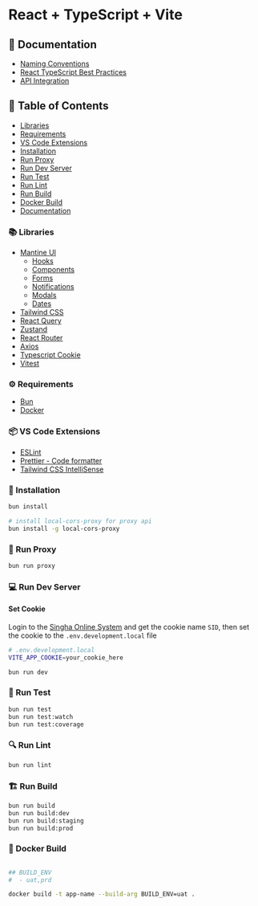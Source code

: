 # React + TypeScript + Vite

## 📝 Documentation

- [Naming Conventions](./docs/naming-conventions.md)
- [React TypeScript Best Practices](./docs/react-typescript-best-practices.md)
- [API Integration](./docs/api-integration.md)

## 📑 Table of Contents

- [Libraries](#-libraries)
- [Requirements](#-requirements)
- [VS Code Extensions](#-vs-code-extensions)
- [Installation](#-installation)
- [Run Proxy](#-run-proxy)
- [Run Dev Server](#-run-dev-server)
- [Run Test](#-run-test)
- [Run Lint](#-run-lint)
- [Run Build](#-run-build)
- [Docker Build](#-docker-build)
- [Documentation](#-documentation)

### 📚 Libraries

- [Mantine UI](https://mantine.dev/)
  - [Hooks](https://mantine.dev/hooks/package/)
  - [Components](https://mantine.dev/core/package/)
  - [Forms](https://mantine.dev/form/package/)
  - [Notifications](https://mantine.dev/x/notifications/)
  - [Modals](https://mantine.dev/x/modals/)
  - [Dates](https://mantine.dev/dates/getting-started/)
- [Tailwind CSS](https://tailwindcss.com/)
- [React Query](https://tanstack.com/query/latest)
- [Zustand](https://zustand-demo.pmnd.rs/)
- [React Router](https://reactrouter.com/)
- [Axios](https://axios-http.com/)
- [Typescript Cookie](https://github.com/js-cookie/js.cookie)
- [Vitest](https://vitest.dev/)

### ⚙️ Requirements

- [Bun](https://bun.sh/)
- [Docker](https://www.docker.com/)

### 📦 VS Code Extensions

- [ESLint](https://marketplace.visualstudio.com/items?itemName=dbaeumer.vscode-eslint)
- [Prettier - Code formatter](https://marketplace.visualstudio.com/items?itemName=esbenp.prettier-vscode)
- [Tailwind CSS IntelliSense](https://marketplace.visualstudio.com/items?itemName=bradlc.vscode-tailwindcss)

### 🚀 Installation

```sh
bun install

# install local-cors-proxy for proxy api
bun install -g local-cors-proxy
```

### 🔄 Run Proxy

```sh
bun run proxy
```

### 💻 Run Dev Server

#### Set Cookie

Login to the [Singha Online System](https://sol-backoffice-uat.sbpds-dev.com) and get the cookie name `SID`, then set the cookie to the `.env.development.local` file

```sh
# .env.development.local
VITE_APP_COOKIE=your_cookie_here
```

```sh
bun run dev
```

### 🧪 Run Test

```sh
bun run test
bun run test:watch
bun run test:coverage
```

### 🔍 Run Lint

```sh
bun run lint
```

### 🏗️ Run Build

```sh
bun run build
bun run build:dev
bun run build:staging
bun run build:prod
```

### 🐳 Docker Build

```sh

## BUILD_ENV
#  - uat,prd

docker build -t app-name --build-arg BUILD_ENV=uat .

```
